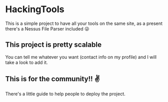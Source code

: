 # HackingTools
This is a simple project to have all your tools on the same site, as a present there's a Nessus File Parser included 😜

## This project is pretty scalable
You can tell me whatever you want (contact info on my profile) and I will take a look to add it.

## This is for the community!! ✌
There's a little guide to help people to deploy the project.
